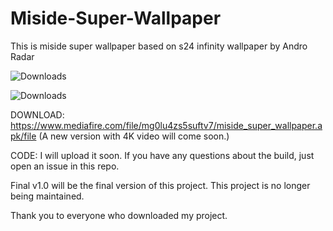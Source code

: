 # Miside-Super-Wallpaper
This is miside super wallpaper based on s24 infinity wallpaper by  Andro Radar

![Downloads](https://img.shields.io/badge/Downloads-275-brightgreen)

![Downloads](https://img.shields.io/badge/Status-Stable-brightgreen)

DOWNLOAD: https://www.mediafire.com/file/mg0lu4zs5suftv7/miside_super_wallpaper.apk/file (A new version with 4K video will come soon.)

CODE: I will upload it soon. If you have any questions about the build, just open an issue in this repo.

Final v1.0 will be the final version of this project. This project is no longer being maintained.

Thank you to everyone who downloaded my project.
